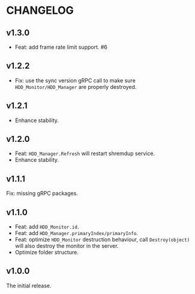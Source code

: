 # CHANGELOG

## v1.3.0

- Feat: add frame rate limit support. #6

## v1.2.2

- Fix: use the sync version gRPC call to make sure `HDD_Monitor/HDD_Manager` are properly destroyed.

## v1.2.1

- Enhance stability.

## v1.2.0

- Feat: `HDD_Manager.Refresh` will restart shremdup service.
- Enhance stability.

## v1.1.1

Fix: missing gRPC packages.

## v1.1.0

- Feat: add `HDD_Monitor.id`.
- Feat: add `HDD_Manager.primaryIndex/primaryInfo`.
- Feat: optimize `HDD_Monitor` destruction behaviour, call `Destroy(object)` will also destroy the monitor in the server.
- Optimize folder structure.

## v1.0.0

The initial release.
